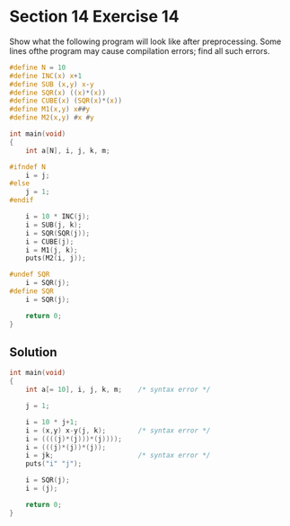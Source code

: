 # Section 14 Exercise 14

Show what the following program will look like after preprocessing. Some lines ofthe program may cause compilation errors; find all such errors.

```c
#define N = 10
#define INC(x) x+1
#define SUB (x,y) x-y
#define SQR(x) ((x)*(x))
#define CUBE(x) (SQR(x)*(x))
#define M1(x,y) x##y
#define M2(x,y) #x #y

int main(void)
{
    int a[N], i, j, k, m;

#ifndef N
    i = j;
#else
    j = 1;
#endif

    i = 10 * INC(j);
    i = SUB(j, k);
    i = SQR(SQR(j));
    i = CUBE(j);
    i = M1(j, k);
    puts(M2(i, j));

#undef SQR
    i = SQR(j);
#define SQR
    i = SQR(j);

    return 0;
}
```


## Solution

```c
int main(void)
{
    int a[= 10], i, j, k, m;    /* syntax error */

    j = 1;

    i = 10 * j+1;
    i = (x,y) x-y(j, k);        /* syntax error */
    i = ((((j)*(j)))*(j))));
    i = (((j)*(j))*(j));
    i = jk;                     /* syntax error */
    puts("i" "j");

    i = SQR(j);
    i = (j);

    return 0;
}

```
